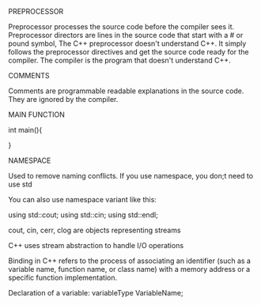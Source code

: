 PREPROCESSOR

Preprocessor processes the source code before the compiler sees it.
Preprocessor directors are lines in the source code that start with a # or pound symbol,
The C++ preprocessor doesn't understand C++. It simply follows the preprocessor directives and get the source code ready for the compiler. The compiler is the program that doesn't understand C++.

COMMENTS

Comments are programmable readable explanations in the source code. They are ignored by the compiler.

MAIN FUNCTION

int main(){

}

NAMESPACE

Used to remove naming conflicts. If you use namespace, you don;t need to use std

You can also use namespace variant like this:

using std::cout;
using std::cin;
using std::endl;

cout, cin, cerr, clog are objects representing streams

C++ uses stream abstraction to handle I/O operations

Binding in C++ refers to the process of associating an identifier (such as a variable name, function name, or class name) with a memory address or a specific function implementation.

Declaration of a variable: variableType VariableName;

